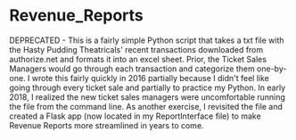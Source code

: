 # Revenue_Reports
DEPRECATED - This is a fairly simple Python script that takes a txt file with the Hasty Pudding Theatricals' recent transactions downloaded from authorize.net and formats it into an excel sheet. Prior, the Ticket Sales Managers would go through each transaction and categorize them one-by-one. I wrote this fairly quickly in 2016 partially because I didn't feel like going through every ticket sale and partially to practice my Python. In early 2018, I realized the new ticket sales managers were uncomfortable running the file from the command line. As another exercise, I revisited the file and created a Flask app (now located in my ReportInterface file) to make Revenue Reports more streamlined in years to come. 
